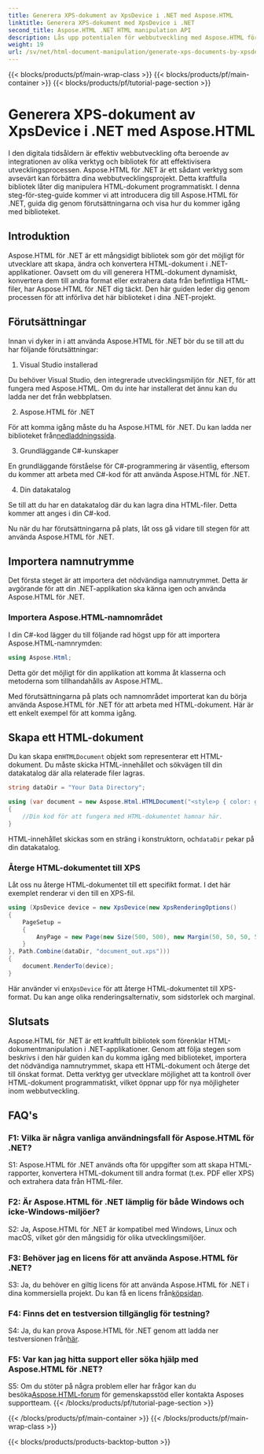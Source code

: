 ```yaml
---
title: Generera XPS-dokument av XpsDevice i .NET med Aspose.HTML
linktitle: Generera XPS-dokument med XpsDevice i .NET
second_title: Aspose.HTML .NET HTML manipulation API
description: Lås upp potentialen för webbutveckling med Aspose.HTML för .NET. Skapa, konvertera och manipulera HTML-dokument enkelt.
weight: 19
url: /sv/net/html-document-manipulation/generate-xps-documents-by-xpsdevice/
---
```


{{< blocks/products/pf/main-wrap-class >}}
{{< blocks/products/pf/main-container >}}
{{< blocks/products/pf/tutorial-page-section >}}

# Generera XPS-dokument av XpsDevice i .NET med Aspose.HTML


I den digitala tidsåldern är effektiv webbutveckling ofta beroende av integrationen av olika verktyg och bibliotek för att effektivisera utvecklingsprocessen. Aspose.HTML för .NET är ett sådant verktyg som avsevärt kan förbättra dina webbutvecklingsprojekt. Detta kraftfulla bibliotek låter dig manipulera HTML-dokument programmatiskt. I denna steg-för-steg-guide kommer vi att introducera dig till Aspose.HTML för .NET, guida dig genom förutsättningarna och visa hur du kommer igång med biblioteket.

## Introduktion

Aspose.HTML för .NET är ett mångsidigt bibliotek som gör det möjligt för utvecklare att skapa, ändra och konvertera HTML-dokument i .NET-applikationer. Oavsett om du vill generera HTML-dokument dynamiskt, konvertera dem till andra format eller extrahera data från befintliga HTML-filer, har Aspose.HTML för .NET dig täckt. Den här guiden leder dig genom processen för att införliva det här biblioteket i dina .NET-projekt.

## Förutsättningar

Innan vi dyker in i att använda Aspose.HTML för .NET bör du se till att du har följande förutsättningar:

1. Visual Studio installerad

Du behöver Visual Studio, den integrerade utvecklingsmiljön för .NET, för att fungera med Aspose.HTML. Om du inte har installerat det ännu kan du ladda ner det från webbplatsen.

2. Aspose.HTML för .NET

 För att komma igång måste du ha Aspose.HTML för .NET. Du kan ladda ner biblioteket från[nedladdningssida](https://releases.aspose.com/html/net/).

3. Grundläggande C#-kunskaper

En grundläggande förståelse för C#-programmering är väsentlig, eftersom du kommer att arbeta med C#-kod för att använda Aspose.HTML för .NET.

4. Din datakatalog

Se till att du har en datakatalog där du kan lagra dina HTML-filer. Detta kommer att anges i din C#-kod.

Nu när du har förutsättningarna på plats, låt oss gå vidare till stegen för att använda Aspose.HTML för .NET.

## Importera namnutrymme

Det första steget är att importera det nödvändiga namnutrymmet. Detta är avgörande för att din .NET-applikation ska känna igen och använda Aspose.HTML för .NET.

### Importera Aspose.HTML-namnområdet

I din C#-kod lägger du till följande rad högst upp för att importera Aspose.HTML-namnrymden:

```csharp
using Aspose.Html;
```

Detta gör det möjligt för din applikation att komma åt klasserna och metoderna som tillhandahålls av Aspose.HTML.

Med förutsättningarna på plats och namnområdet importerat kan du börja använda Aspose.HTML för .NET för att arbeta med HTML-dokument. Här är ett enkelt exempel för att komma igång.

## Skapa ett HTML-dokument

 Du kan skapa en`HTMLDocument` objekt som representerar ett HTML-dokument. Du måste skicka HTML-innehållet och sökvägen till din datakatalog där alla relaterade filer lagras.

```csharp
string dataDir = "Your Data Directory";

using (var document = new Aspose.Html.HTMLDocument("<style>p { color: green; }</style><p>my first paragraph</p>", dataDir))
{
    //Din kod för att fungera med HTML-dokumentet hamnar här.
}
```

 HTML-innehållet skickas som en sträng i konstruktorn, och`dataDir` pekar på din datakatalog.

### Återge HTML-dokumentet till XPS

Låt oss nu återge HTML-dokumentet till ett specifikt format. I det här exemplet renderar vi den till en XPS-fil.

```csharp
using (XpsDevice device = new XpsDevice(new XpsRenderingOptions()
{
    PageSetup =
    {
        AnyPage = new Page(new Size(500, 500), new Margin(50, 50, 50, 50))
    }
}, Path.Combine(dataDir, "document_out.xps")))
{
    document.RenderTo(device);
}
```

 Här använder vi en`XpsDevice` för att återge HTML-dokumentet till XPS-format. Du kan ange olika renderingsalternativ, som sidstorlek och marginal.

## Slutsats

Aspose.HTML för .NET är ett kraftfullt bibliotek som förenklar HTML-dokumentmanipulation i .NET-applikationer. Genom att följa stegen som beskrivs i den här guiden kan du komma igång med biblioteket, importera det nödvändiga namnutrymmet, skapa ett HTML-dokument och återge det till önskat format. Detta verktyg ger utvecklare möjlighet att ta kontroll över HTML-dokument programmatiskt, vilket öppnar upp för nya möjligheter inom webbutveckling.

## FAQ's

### F1: Vilka är några vanliga användningsfall för Aspose.HTML för .NET?

S1: Aspose.HTML för .NET används ofta för uppgifter som att skapa HTML-rapporter, konvertera HTML-dokument till andra format (t.ex. PDF eller XPS) och extrahera data från HTML-filer.

### F2: Är Aspose.HTML för .NET lämplig för både Windows och icke-Windows-miljöer?

S2: Ja, Aspose.HTML för .NET är kompatibel med Windows, Linux och macOS, vilket gör den mångsidig för olika utvecklingsmiljöer.

### F3: Behöver jag en licens för att använda Aspose.HTML för .NET?

 S3: Ja, du behöver en giltig licens för att använda Aspose.HTML för .NET i dina kommersiella projekt. Du kan få en licens från[köpsidan](https://purchase.aspose.com/buy).

### F4: Finns det en testversion tillgänglig för testning?

 S4: Ja, du kan prova Aspose.HTML för .NET genom att ladda ner testversionen från[här](https://releases.aspose.com/).

### F5: Var kan jag hitta support eller söka hjälp med Aspose.HTML för .NET?

 S5: Om du stöter på några problem eller har frågor kan du besöka[Aspose.HTML-forum](https://forum.aspose.com/) för gemenskapsstöd eller kontakta Asposes supportteam.
{{< /blocks/products/pf/tutorial-page-section >}}

{{< /blocks/products/pf/main-container >}}
{{< /blocks/products/pf/main-wrap-class >}}

{{< blocks/products/products-backtop-button >}}

